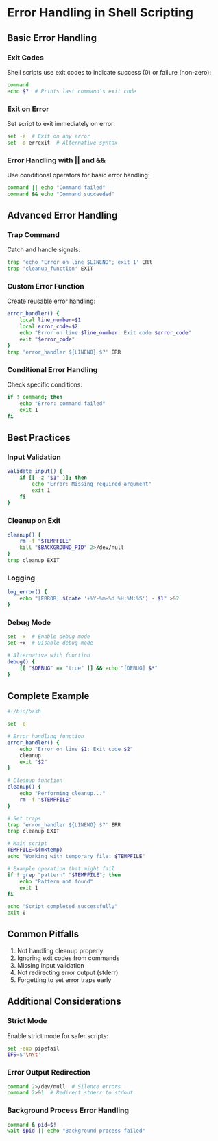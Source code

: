 # Error Handling in Shell Scripting

## Basic Error Handling

### Exit Codes
Shell scripts use exit codes to indicate success (0) or failure (non-zero):
```bash
command
echo $?  # Prints last command's exit code
```

### Exit on Error
Set script to exit immediately on error:
```bash
set -e  # Exit on any error
set -o errexit  # Alternative syntax
```

### Error Handling with || and &&
Use conditional operators for basic error handling:
```bash
command || echo "Command failed"
command && echo "Command succeeded"
```

## Advanced Error Handling

### Trap Command
Catch and handle signals:
```bash
trap 'echo "Error on line $LINENO"; exit 1' ERR
trap 'cleanup_function' EXIT
```

### Custom Error Function
Create reusable error handling:
```bash
error_handler() {
    local line_number=$1
    local error_code=$2
    echo "Error on line $line_number: Exit code $error_code"
    exit "$error_code"
}
trap 'error_handler ${LINENO} $?' ERR
```

### Conditional Error Handling
Check specific conditions:
```bash
if ! command; then
    echo "Error: command failed"
    exit 1
fi
```

## Best Practices

### Input Validation
```bash
validate_input() {
    if [[ -z "$1" ]]; then
        echo "Error: Missing required argument"
        exit 1
    fi
}
```

### Cleanup on Exit
```bash
cleanup() {
    rm -f "$TEMPFILE"
    kill "$BACKGROUND_PID" 2>/dev/null
}
trap cleanup EXIT
```

### Logging
```bash
log_error() {
    echo "[ERROR] $(date '+%Y-%m-%d %H:%M:%S') - $1" >&2
}
```

### Debug Mode
```bash
set -x  # Enable debug mode
set +x  # Disable debug mode

# Alternative with function
debug() {
    [[ "$DEBUG" == "true" ]] && echo "[DEBUG] $*"
}
```

## Complete Example

```bash
#!/bin/bash

set -e

# Error handling function
error_handler() {
    echo "Error on line $1: Exit code $2"
    cleanup
    exit "$2"
}

# Cleanup function
cleanup() {
    echo "Performing cleanup..."
    rm -f "$TEMPFILE"
}

# Set traps
trap 'error_handler ${LINENO} $?' ERR
trap cleanup EXIT

# Main script
TEMPFILE=$(mktemp)
echo "Working with temporary file: $TEMPFILE"

# Example operation that might fail
if ! grep "pattern" "$TEMPFILE"; then
    echo "Pattern not found"
    exit 1
fi

echo "Script completed successfully"
exit 0
```

## Common Pitfalls

1. Not handling cleanup properly
2. Ignoring exit codes from commands
3. Missing input validation
4. Not redirecting error output (stderr)
5. Forgetting to set error traps early

## Additional Considerations

### Strict Mode
Enable strict mode for safer scripts:
```bash
set -euo pipefail
IFS=$'\n\t'
```

### Error Output Redirection
```bash
command 2>/dev/null  # Silence errors
command 2>&1  # Redirect stderr to stdout
```

### Background Process Error Handling
```bash
command & pid=$!
wait $pid || echo "Background process failed"
```
